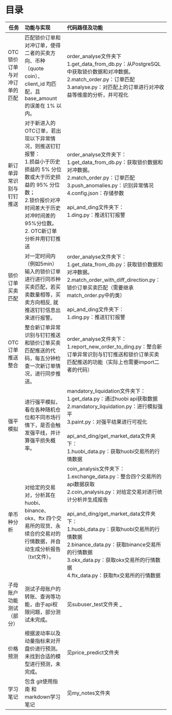# 目录
| 任务             | 功能与实现                                                                                                                     | 代码路径及功能                                                                                                                                                                                                                                                                                         |
|----------------|:--------------------------------------------------------------------------------------------------------------------------|:------------------------------------------------------------------------------------------------------------------------------------------------------------------------------------------------------------------------------------------------------------------------------------------------|
| OTC锁价订单与对冲订单的匹配 | 匹配锁价订单和对冲订单，使得二者的买卖方向、币种（quote coin）、client_id 均匹配，且base_amount 的误差在 1% 以内。                                               | order_analyse文件夹下<br/>1.get_data_from_db.py：从PostgreSQL中获取锁价数据和对冲数据。<br/>2.match_order.py：订单匹配<br/>3.analyse.py：对匹配上的订单进行对冲收益等维度的分析，并可视化                                                                                                                                                        |
| 新订单异常识别与钉钉推送   | 对于新进入的OTC订单，若出现以下异常情况，则推送钉钉报警：<br/>1.损益小于历史损益的 5% 分位数或大于历史损益的 95% 分位数；<br/>2.锁价报价对冲时间差大于历史对冲时间差的95%分位数。 2. OTC新订单分析并用钉钉推送 | order_analyse文件夹下：<br/>1.get_data_from_db.py：获取锁价数据和对冲数据。 <br/>2.match_order.py：订单匹配 <br/>3.push_anomalies.py：识别异常情况 <br/>4.config.json：存储参数 <br/><br/>api_and_ding文件夹下：<br/>1.ding.py：推送钉钉报警                                                                                                   |
| 锁价订单买卖匹配       | 对一定时间内（例如5min）输入的锁价订单进行进行同币种买卖匹配，若买卖数量相等，买卖方向相反, 就推送钉钉信息出来进行报警。                                                           | order_analyse文件夹下：<br/>1.get_data_from_db.py：获取锁价数据和对冲数据。 <br/>2.match_order_with_diff_direction.py：锁价订单买卖匹配（需要继承match_order.py中的类） <br/><br/>api_and_ding文件夹下： <br/>1.ding.py：推送钉钉报警                                                                                                           |
| OTC订单推送整合      | 整合新订单异常识别与钉钉推送和锁价订单买卖匹配推送的代码，每五分钟检查一次新订单情况，进行同步推送。                                                                        | order_analyse文件夹下： <br/>1.report_new_order_to_ding.py：整合新订单异常识别与钉钉推送和锁价订单买卖匹配推送的功能（实际上也需要import二者的代码）                                                                                                                                                                                           |
| 强平模拟           | 进行强平模拟，看在各种随机仓位和不同市场行情下，是否会触发强平线，并计算强平损失概率。                                                                               | mandatory_liquidation文件夹下：<br/>1.get_data.py：通过huobi api获取数据 <br/>2.mandatory_liquidation.py：进行模拟强平 <br/>3.paint.py：对强平结果进行可视化 <br/><br/>api_and_ding/get_market_data文件夹下： <br/>1.huobi_data.py：获取huobi交易所的行情数据                                                                                 |
| 单币种分析          | 对给定的交易对，分析其在huobi、binance、okx、ftx 四个交易所的现货、永续合约交易对的行情数据，并自动生成分析报告（txt文件）。                                                 | coin_analysis文件夹下：<br/>1.exchange_data.py：整合四个交易所的api数据获取 <br/>2.coin_analysis.py：对给定交易对进行统计分析并生成报告 <br/><br/>api_and_ding/get_market_data文件夹下： <br/>1.huobi_data.py：获取huobi交易所的行情数据 <br/>2.binance_data.py：获取binance交易所的行情数据 <br/>3.okx_data.py：获取okx交易所的行情数据 <br/>4.ftx_data.py：获取ftx交易所的行情数据 |
| 子母账户功能测试（部分）   | 测试子母账户的转账、查询等功能，由于api权限问题，部分测试未完成。                                                                                        | 见subuser_test文件夹                                                                                                                                                                                                                                                               _                |
| 价格预测       | 根据波动率以及动量指标来对开盘价进行预测。 </br>未找到合适的模型进行预测，未完成。                                                                              | 见price_predict文件夹                                                                                                                                                                                                                                                                               |
| 学习笔记           | 包含 git使用指南 和 markdown学习笔记                                                                                                 | 见my_notes文件夹                                                                                                                                                                                                                                                                                    |









